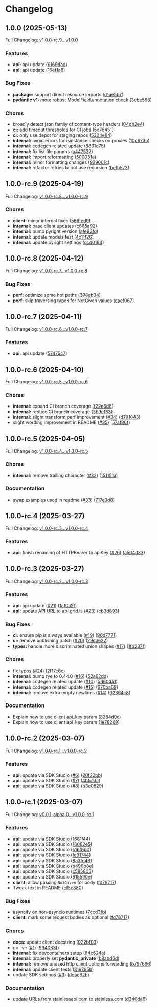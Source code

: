 # Changelog

## 1.0.0 (2025-05-13)

Full Changelog: [v1.0.0-rc.9...v1.0.0](https://github.com/GRID-is/api-sdk-py/compare/v1.0.0-rc.9...v1.0.0)

### Features

* **api:** api update ([9169dad](https://github.com/GRID-is/api-sdk-py/commit/9169dadf1222c8ac5ffdc2c87962aa51fde116a9))
* **api:** api update ([16ef1a8](https://github.com/GRID-is/api-sdk-py/commit/16ef1a81fbff57d845f76f34dde1fcd3a7ffc4d2))


### Bug Fixes

* **package:** support direct resource imports ([d1ae5b7](https://github.com/GRID-is/api-sdk-py/commit/d1ae5b7090a19875c90b0b82ffe613e87a7dfb16))
* **pydantic v1:** more robust ModelField.annotation check ([3ebe568](https://github.com/GRID-is/api-sdk-py/commit/3ebe568c76ea5a9cb661c3adaafb786616f89639))


### Chores

* broadly detect json family of content-type headers ([04db2e4](https://github.com/GRID-is/api-sdk-py/commit/04db2e4b38c1248f35eec3cdb2dc99c471aa0762))
* **ci:** add timeout thresholds for CI jobs ([5c76451](https://github.com/GRID-is/api-sdk-py/commit/5c76451b9350bc64be13a26641104cd9f4e369ed))
* **ci:** only use depot for staging repos ([5304e84](https://github.com/GRID-is/api-sdk-py/commit/5304e840bdd4ea5dac3b9c2269d80db47c2e6a20))
* **internal:** avoid errors for isinstance checks on proxies ([10c673b](https://github.com/GRID-is/api-sdk-py/commit/10c673b162551aba429fd5aaf83739c041d71a30))
* **internal:** codegen related update ([8831d75](https://github.com/GRID-is/api-sdk-py/commit/8831d75a26499b0df9df8c7ed32e69730b5b6177))
* **internal:** fix list file params ([a447537](https://github.com/GRID-is/api-sdk-py/commit/a447537d02ea1ad06fa0b24a6138cfab6818551d))
* **internal:** import reformatting ([500031e](https://github.com/GRID-is/api-sdk-py/commit/500031efa529a1422892e4137db74091ee66d1e7))
* **internal:** minor formatting changes ([929061c](https://github.com/GRID-is/api-sdk-py/commit/929061c95b05ef3c19b3bd9f5b8353e57f1b72b3))
* **internal:** refactor retries to not use recursion ([befb573](https://github.com/GRID-is/api-sdk-py/commit/befb573276a96eb4fef2128dd30ca45b9738e1de))

## 1.0.0-rc.9 (2025-04-19)

Full Changelog: [v1.0.0-rc.8...v1.0.0-rc.9](https://github.com/GRID-is/api-sdk-py/compare/v1.0.0-rc.8...v1.0.0-rc.9)

### Chores

* **client:** minor internal fixes ([566fed9](https://github.com/GRID-is/api-sdk-py/commit/566fed90bf3cd2b4bcbb40e52107c6cecfb5f9b1))
* **internal:** base client updates ([c665a92](https://github.com/GRID-is/api-sdk-py/commit/c665a920b75380481bc8fbc43ca651807b58a7b0))
* **internal:** bump pyright version ([afe83fd](https://github.com/GRID-is/api-sdk-py/commit/afe83fd136a17f7fe4e6baf5a1a029e193fb6806))
* **internal:** update models test ([4c11f26](https://github.com/GRID-is/api-sdk-py/commit/4c11f2691818dda4d84373505d43460a99cc0619))
* **internal:** update pyright settings ([cc40184](https://github.com/GRID-is/api-sdk-py/commit/cc40184ddcb27d897140f173937af8a7264bec46))

## 1.0.0-rc.8 (2025-04-12)

Full Changelog: [v1.0.0-rc.7...v1.0.0-rc.8](https://github.com/GRID-is/api-sdk-py/compare/v1.0.0-rc.7...v1.0.0-rc.8)

### Bug Fixes

* **perf:** optimize some hot paths ([398eb34](https://github.com/GRID-is/api-sdk-py/commit/398eb34c7ea0a12b62d024197137414c0783fc8e))
* **perf:** skip traversing types for NotGiven values ([eaef067](https://github.com/GRID-is/api-sdk-py/commit/eaef067e2c8263f40fb78455c2329642fe3907b8))

## 1.0.0-rc.7 (2025-04-11)

Full Changelog: [v1.0.0-rc.6...v1.0.0-rc.7](https://github.com/GRID-is/api-sdk-py/compare/v1.0.0-rc.6...v1.0.0-rc.7)

### Features

* **api:** api update ([57475c7](https://github.com/GRID-is/api-sdk-py/commit/57475c765051f0d59e66a3cf798b7589d50dba44))

## 1.0.0-rc.6 (2025-04-10)

Full Changelog: [v1.0.0-rc.5...v1.0.0-rc.6](https://github.com/GRID-is/api-sdk-py/compare/v1.0.0-rc.5...v1.0.0-rc.6)

### Chores

* **internal:** expand CI branch coverage ([f22e6d8](https://github.com/GRID-is/api-sdk-py/commit/f22e6d8c3e2bec48a2913b17dcd259101080ef3b))
* **internal:** reduce CI branch coverage ([3b9e183](https://github.com/GRID-is/api-sdk-py/commit/3b9e183586ba75a9bc328839cd2c615ef8ca813a))
* **internal:** slight transform perf improvement ([#34](https://github.com/GRID-is/api-sdk-py/issues/34)) ([d791043](https://github.com/GRID-is/api-sdk-py/commit/d7910433219333d4c4b30f3b6c32a71d5d843c3c))
* slight wording improvement in README ([#35](https://github.com/GRID-is/api-sdk-py/issues/35)) ([57af86f](https://github.com/GRID-is/api-sdk-py/commit/57af86f171c0b95b08bc75009d10aae2bcc920c1))

## 1.0.0-rc.5 (2025-04-05)

Full Changelog: [v1.0.0-rc.4...v1.0.0-rc.5](https://github.com/GRID-is/api-sdk-py/compare/v1.0.0-rc.4...v1.0.0-rc.5)

### Chores

* **internal:** remove trailing character ([#32](https://github.com/GRID-is/api-sdk-py/issues/32)) ([151151a](https://github.com/GRID-is/api-sdk-py/commit/151151a3ca30ec80a14fbda35c5390e265c91a3d))


### Documentation

* swap examples used in readme ([#33](https://github.com/GRID-is/api-sdk-py/issues/33)) ([717e3d8](https://github.com/GRID-is/api-sdk-py/commit/717e3d8578f6d2871f5b493aa23f42d163563713))

## 1.0.0-rc.4 (2025-03-27)

Full Changelog: [v1.0.0-rc.3...v1.0.0-rc.4](https://github.com/GRID-is/api-sdk-py/compare/v1.0.0-rc.3...v1.0.0-rc.4)

### Features

* **api:** finish renaming of HTTPBearer to apiKey ([#26](https://github.com/GRID-is/api-sdk-py/issues/26)) ([a504d33](https://github.com/GRID-is/api-sdk-py/commit/a504d33b95d33e6e43c80b43c055b18d7ad77256))

## 1.0.0-rc.3 (2025-03-27)

Full Changelog: [v1.0.0-rc.2...v1.0.0-rc.3](https://github.com/GRID-is/api-sdk-py/compare/v1.0.0-rc.2...v1.0.0-rc.3)

### Features

* **api:** api update ([#21](https://github.com/GRID-is/api-sdk-py/issues/21)) ([1a10a2f](https://github.com/GRID-is/api-sdk-py/commit/1a10a2f7aa7c69d0cbe91465f36b962e64a34817))
* **api:** update API URL to api.grid.is ([#23](https://github.com/GRID-is/api-sdk-py/issues/23)) ([cb3d893](https://github.com/GRID-is/api-sdk-py/commit/cb3d893ce3f6fb2d3dd6d307d4a6a43bbedbe521))


### Bug Fixes

* **ci:** ensure pip is always available ([#19](https://github.com/GRID-is/api-sdk-py/issues/19)) ([90d7771](https://github.com/GRID-is/api-sdk-py/commit/90d7771b44b0bf487f8760917484a58b526f8556))
* **ci:** remove publishing patch ([#20](https://github.com/GRID-is/api-sdk-py/issues/20)) ([29c3e22](https://github.com/GRID-is/api-sdk-py/commit/29c3e22ebed4f4babd2ed53d1771b07c05f4fc07))
* **types:** handle more discriminated union shapes ([#17](https://github.com/GRID-is/api-sdk-py/issues/17)) ([1fb237f](https://github.com/GRID-is/api-sdk-py/commit/1fb237f8e027d1165bb99457a2969e6b07868ae6))


### Chores

* fix typos ([#24](https://github.com/GRID-is/api-sdk-py/issues/24)) ([2f17c6c](https://github.com/GRID-is/api-sdk-py/commit/2f17c6ca720129fd7c26a3b526e6bbe84426a09f))
* **internal:** bump rye to 0.44.0 ([#16](https://github.com/GRID-is/api-sdk-py/issues/16)) ([52a62dd](https://github.com/GRID-is/api-sdk-py/commit/52a62dd8e41083e4c197d9ed8ecef54d4767df9b))
* **internal:** codegen related update ([#10](https://github.com/GRID-is/api-sdk-py/issues/10)) ([5d60d51](https://github.com/GRID-is/api-sdk-py/commit/5d60d5133770437feb83d8f572e259bdc93d8836))
* **internal:** codegen related update ([#15](https://github.com/GRID-is/api-sdk-py/issues/15)) ([670ba69](https://github.com/GRID-is/api-sdk-py/commit/670ba698801fb44c225a57162a630cfeffa8ce7c))
* **internal:** remove extra empty newlines ([#14](https://github.com/GRID-is/api-sdk-py/issues/14)) ([02364c8](https://github.com/GRID-is/api-sdk-py/commit/02364c834cb819eba51f6efedc646942e0737b69))


### Documentation

* Explain how to use client api_key param ([8284d9e](https://github.com/GRID-is/api-sdk-py/commit/8284d9efa7618af844a50fa56c9edcd1f3a9c14d))
* Explain how to use client api_key param ([1e78269](https://github.com/GRID-is/api-sdk-py/commit/1e78269a70aaa215097bb0dd74f538291d8e92f1))

## 1.0.0-rc.2 (2025-03-07)

Full Changelog: [v1.0.0-rc.1...v1.0.0-rc.2](https://github.com/GRID-is/api-sdk-py/compare/v1.0.0-rc.1...v1.0.0-rc.2)

### Features

* **api:** update via SDK Studio ([#6](https://github.com/GRID-is/api-sdk-py/issues/6)) ([20f22bb](https://github.com/GRID-is/api-sdk-py/commit/20f22bb76d47a23e3986378380779ffcbc838c33))
* **api:** update via SDK Studio ([#7](https://github.com/GRID-is/api-sdk-py/issues/7)) ([4bfc5fc](https://github.com/GRID-is/api-sdk-py/commit/4bfc5fcf8a3e83559661497cf20a1f7055c1653c))
* **api:** update via SDK Studio ([#8](https://github.com/GRID-is/api-sdk-py/issues/8)) ([b3e0629](https://github.com/GRID-is/api-sdk-py/commit/b3e0629052e263fb71830963fbaa0dcc8757e1e0))

## 1.0.0-rc.1 (2025-03-07)

Full Changelog: [v0.0.1-alpha.0...v1.0.0-rc.1](https://github.com/GRID-is/api-sdk-py/compare/v0.0.1-alpha.0...v1.0.0-rc.1)

### Features

* **api:** update via SDK Studio ([1681f44](https://github.com/GRID-is/api-sdk-py/commit/1681f4461bbac77a7da643bc6f86ec5491cacaf3))
* **api:** update via SDK Studio ([16082e5](https://github.com/GRID-is/api-sdk-py/commit/16082e502dd15f83cfbd74d8ae665f66b9752bfd))
* **api:** update via SDK Studio ([b1bfbb0](https://github.com/GRID-is/api-sdk-py/commit/b1bfbb05bd74f7edfe4e0f1f86bc6efb4ca0b1f7))
* **api:** update via SDK Studio ([fc91744](https://github.com/GRID-is/api-sdk-py/commit/fc91744b75012c0fb4ec0a5f13cbdd1705b83c09))
* **api:** update via SDK Studio ([8a3fd46](https://github.com/GRID-is/api-sdk-py/commit/8a3fd4610f93b994ce5c5159827f41d97168f75b))
* **api:** update via SDK Studio ([b490b8e](https://github.com/GRID-is/api-sdk-py/commit/b490b8ecf3e14f10cbff8b98d3a4f76c77631f46))
* **api:** update via SDK Studio ([c585805](https://github.com/GRID-is/api-sdk-py/commit/c5858054647f40177fe49be04bafe6ad1d82e176))
* **api:** update via SDK Studio ([915590e](https://github.com/GRID-is/api-sdk-py/commit/915590e1bb76cb994ae81484ba6308ec4c80ef6d))
* **client:** allow passing `NotGiven` for body ([fd78717](https://github.com/GRID-is/api-sdk-py/commit/fd78717b5af5f16ef0408505fd6b21001acb70c9))
* Tweak text in README ([cf5e880](https://github.com/GRID-is/api-sdk-py/commit/cf5e880d94c2af5ec1070acf6590e3960a7b4c18))


### Bug Fixes

* asyncify on non-asyncio runtimes ([7ccd3fb](https://github.com/GRID-is/api-sdk-py/commit/7ccd3fb17c0180f74f77b9761a24e3e505e7eb37))
* **client:** mark some request bodies as optional ([fd78717](https://github.com/GRID-is/api-sdk-py/commit/fd78717b5af5f16ef0408505fd6b21001acb70c9))


### Chores

* **docs:** update client docstring ([022bf03](https://github.com/GRID-is/api-sdk-py/commit/022bf0374d3c338f9e823828e83123b98900f0ad))
* go live ([#1](https://github.com/GRID-is/api-sdk-py/issues/1)) ([994083f](https://github.com/GRID-is/api-sdk-py/commit/994083f57d84ade28b8ce11af19645c1bfd4e1b8))
* **internal:** fix devcontainers setup ([64c624a](https://github.com/GRID-is/api-sdk-py/commit/64c624a788b719ddbc043c70e2343962364cbba9))
* **internal:** properly set __pydantic_private__ ([b8abd6d](https://github.com/GRID-is/api-sdk-py/commit/b8abd6d321be4c6817cc47077973660f874ef8f9))
* **internal:** remove unused http client options forwarding ([b797666](https://github.com/GRID-is/api-sdk-py/commit/b797666f072ae10926aafb030dd8b0597f46aadc))
* **internal:** update client tests ([819795b](https://github.com/GRID-is/api-sdk-py/commit/819795b8f6d6c3e1376dd5d55de4e3354ae526b6))
* update SDK settings ([#3](https://github.com/GRID-is/api-sdk-py/issues/3)) ([ddac62b](https://github.com/GRID-is/api-sdk-py/commit/ddac62b7829177729de909ff2bd2a78badb2aa82))


### Documentation

* update URLs from stainlessapi.com to stainless.com ([d340da6](https://github.com/GRID-is/api-sdk-py/commit/d340da60f579f93b048787d99306152c7b80c745))
